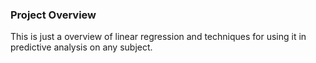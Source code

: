 ### Project Overview

 This is just a overview of linear regression and  techniques for using it in predictive analysis on any subject.


